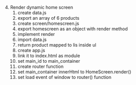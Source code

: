 4. Render dynamic home screen
    1. create data.js
    2. export an array of 6 products
    3. create screen/homescreen.js
    4. export homescreen as an object with render method
    5. implement render
    6. import data.js
    7. return product mapped to lis inside ul
    8. create app.js
    9. link it to index.html as module
    10. set main_id to main_container
    11. create router function
    12. set main_container innerHtml to HomeScreen.render()
    13. set load event of window to router() function